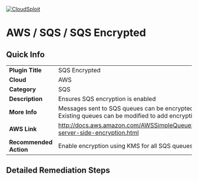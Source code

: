 [![CloudSploit](https://cloudsploit.com/img/logo-new-big-text-100.png "CloudSploit")](https://cloudsploit.com)

# AWS / SQS / SQS Encrypted

## Quick Info

| | |
|-|-|
| **Plugin Title** | SQS Encrypted |
| **Cloud** | AWS |
| **Category** | SQS |
| **Description** | Ensures SQS encryption is enabled |
| **More Info** | Messages sent to SQS queues can be encrypted using KMS server-side encryption. Existing queues can be modified to add encryption with minimal overhead. |
| **AWS Link** | http://docs.aws.amazon.com/AWSSimpleQueueService/latest/SQSDeveloperGuide/sqs-server-side-encryption.html |
| **Recommended Action** | Enable encryption using KMS for all SQS queues. |

## Detailed Remediation Steps

